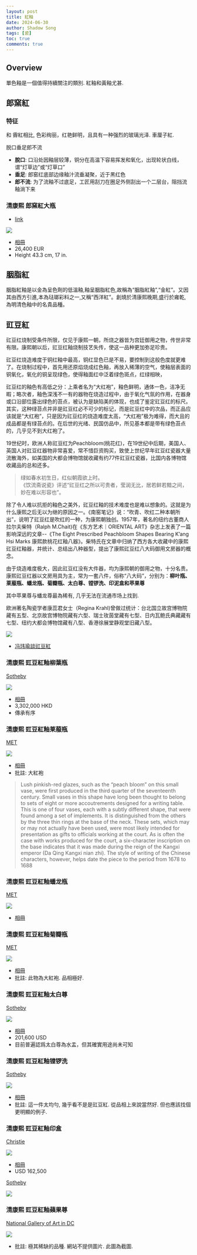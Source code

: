 ```yaml
---
layout: post
title: 紅釉
date: 2024-06-30
author: Shadow Song
tags: [瓷]
toc: true
comments: true
---
```


## Overview

單色釉是一個值得持續關注的類別. 紅釉和黃釉尤甚. 

## 郎窯紅

### 特征

和 霽紅相比, 色彩绚丽，红艳鲜明，且具有一种强烈的玻璃光泽.  車厘子紅. 

脱口垂足郎不流

- **脫口**: 口沿处因釉层较薄，铜分在高温下容易挥发和氧化，出现轮状白线，谓“灯草边”或“灯草口”
- **垂足**: 郎窑红底部边缘釉汁流垂凝聚，近于黑红色
- **郎不流**: 为了流釉不过底足，工匠用刮刀在圈足外侧刮出一个二层台，阻挡流釉淌下来

### 清康熙 郎窯紅大瓶

- [link](https://www.sothebys.com/en/buy/auction/2024/arts-dasie-pf2407/a-large-red-glazed-baluster-vase-qing-dynasty)

![](https://lh3.googleusercontent.com/pw/AP1GczM4CACm471Ba1nMMbeaZSFUxdr7yfHHvmjPtZbv6zpwPeyiNnYOTEXzA4NDtUJjn42PJurHx_zekJXvNbwG36QbWIH1zA-pFajeUCsZQbD6wnTjSgzDBU5OVeoVWvQABAeTM6PspZ1EBeHjzriu3vYyqg=w933-h1294-s-no-gm?authuser=1)

- [相冊](https://photos.app.goo.gl/HehZuVB4gqVsHZBBA)
- 26,400 EUR
- Height 43.3 cm, 17 in.

## 胭脂紅

胭脂紅釉是以金為呈色劑的低溫釉,釉呈胭脂紅色,故稱為“胭脂紅釉”,“金紅”。又因其由西方引進,本為琺瑯彩料之一,又稱“西洋紅”。創燒於清康熙晚期,盛行於雍乾,為明清色釉中的名貴品種。

## 豇豆紅

豇豆红烧制受条件所限，仅见于康熙一朝，所烧之器皆为宫廷御用之物，传世非常有限。康熙朝以后，豇豆红釉烧制技艺失传，使这一品种更加弥足珍贵。

豇豆红烧造难度于铜红釉中最高，铜红显色已是不易，要控制到这般色度就更难了。在烧制过程中，首先用还原焰烧成红色釉，再放入稀薄的空气，使釉层表面的铜氧化，氧化的铜呈现绿色，使得釉面红中泛着绿色斑点，红绿相映，

豇豆红的釉色有高低之分：上乘者名为“大红袍”，釉色鲜明，通体一色，洁净无暇；略次者，釉色深浅不一有的器物在烧造过程中，由于氧化气氛的作用，在器身或口沿部位露出绿色的苔点，被认为是缺陷美的体现，也成了鉴定豇豆红的标尺。其实，这种绿苔点并非是豇豆红必不可少的标记，而是豇豆红中的次品，而正品应该就是“大红袍”，只是因为豇豆红的烧造难度太高，“大红袍”极为难得，而大且的成品都是有绿苔点的。在后世的光绪、民国仿品中，所见基本都是带有绿色苔点的，几乎见不到大红袍了。

19世纪时，欧洲人称豇豆红为Peachbloom(桃花红)，在19世纪中后期，美国人、英国人对豇豆红器物非常喜爱，常不惜巨资购买，致使上世纪早年豇豆红瓷器大量流散海外，如美国的大都会博物馆就收藏有约77件豇豆红瓷器，比国内各博物馆收藏品的总和还多。

> 绿如春水初生日，红似朝霞欲上时。    
> 《饮流斋说瓷》评述“豇豆红之所以可贵者，莹润无比，居若鲜若黯之间，妙在难以形容也”。

除了令人难以抗拒的釉色之美外，豇豆红釉的技术难度也是难以想象的。这就是为什么康熙之后无以为继的原因之一。《南窑笔记》说：“吹青、吹红二种本朝所出”，说明了豇豆红是吹红的一种，为康熙朝独创。1957年，著名的纽约古董商人拉尔夫柴特（Ralph M.Chait)在《东方艺术｜ORIENTAL ART》杂志上发表了一篇影响深远的文章--《The Eight Prescribed Peachbloom Shapes Bearing K’ang Hsi Marks 康熙款桃花红釉八器》。柴特氏在文章中归纳了西方各大收藏中的康熙豇豆红釉器，并统计、总结出八种器型，提出了康熙豇豆红八大码御用文房器的概念。

由于烧造难度极大，因此豇豆红没有大件器，均为康熙朝的御用之物，十分名贵。康熙豇豆红器以文房用具为主，常为一套八件，俗称“八大码”，分别为：**柳叶瓶、莱菔瓶、蟠龙瓶、菊瓣瓶、太白尊、镗锣洗、印泥盒和苹果尊**

其中苹果尊与蟠龙尊最為稀有, 几乎无法在流通市场上找到. 

欧洲著名陶瓷学者康蕊君女士（Regina Krahl)曾做过统计：台北国立故宫博物院藏有五型、北京故宫博物院藏有六型、瑞士玫茵堂藏有七型、日内瓦鲍氏典藏藏有七型、纽约大都会博物馆藏有八型、香港徐展堂静观堂旧藏八型。

![](https://lh3.googleusercontent.com/pw/AP1GczMBOOmp_XmMuX9zrKjjiV9QpoVdPlr5wevfz3xfo2IesvVMpFD-gixbJfS4rfKGgsQcvuZ4Op2VC6ZgsDNNM-yBs031dEe7TtL5s486ZQwtJnZwAbZXWKLHGWggTVAYK5_Vy7FqLhCoAINnbN4HhgfIIA=w1707-h1282-s-no-gm?authuser=0)

- [冯玮瑜談豇豆紅](https://k-sina-cn.translate.goog/article_7472526082_1bd65b30200100tfx5.html?_x_tr_sl=zh-CN&_x_tr_tl=en&_x_tr_hl=en&_x_tr_pto=sc)

### 清康熙 豇豆紅釉柳葉瓶

[Sotheby](https://www.sothebys.com/en/buy/auction/2023/the-leshantang-collection-treasures-of-chinese-art-from-the-tsai-i-ming-collection/a-very-rare-peachbloom-glazed-willow-leaf-vase)

![](https://lh3.googleusercontent.com/pw/AP1GczMen1nHZDmarVUr8SxvmqgPIBGXE8ClC5xgYLKkN8zvFcY-Ni5XCnTFT4LnLaBTMsBI4mQstm_WbthZSWQDa0zlBwyULI8dAKtSzCcmRwbJGIQu8WAaUClZamuYnnlcUhA6thmrezVnuuPTE2kj__KVMQ=w914-h1294-s-no-gm?authuser=0)

- [相冊](https://photos.app.goo.gl/dWid29s79LYXq1c67)
- 3,302,000 HKD
- 傳承有序

### 清康熙 豇豆紅釉莱菔瓶

[MET](https://www.metmuseum.org/art/collection/search/42229)

![](https://lh3.googleusercontent.com/pw/AP1GczM_KqAYdyA9-npQDNCCen9nK8eVMvUZ3viiU5xTM9_LWuEELlpFZUh9yvZwzUkuGyOTgLF3zBspU79RAD7VztNgaJ3b3Ld5reeb6-B585HI9V-0YXHLH9Z6HDOQWk5t-AjrZj_O3twLfLN3NM2fGmBO1g=w970-h1294-s-no-gm?authuser=0)

- [相冊](https://photos.app.goo.gl/5KypPUSYRwM9omhC6)
- 批註: 大紅袍

> Lush pinkish-red glazes, such as the “peach bloom” on this small vase, were first produced in the third quarter of the seventeenth century. Small vases in this shape have long been thought to belong to sets of eight or more accoutrements designed for a writing table. This is one of four vases, each with a subtly different shape, that were found among a set of implements. It is distinguished from the others by the three thin rings at the base of the neck. These sets, which may or may not actually have been used, were most likely intended for presentation as gifts to officials working at the court. As is often the case with works produced for the court, a six-character inscription on the base indicates that it was made during the reign of the Kangxi emperor (Da Qing Kangxi nian zhi). The style of writing of the Chinese characters, however, helps date the piece to the period from 1678 to 1688

### 清康熙 豇豆紅釉蟠龙瓶

[MET](https://photos.google.com/share/AF1QipNwjs6I9vcWA7gRdgK9x9j_Ln1sEMK_Yzfjv1aR6K7Mypop8joBqvAM2NdeYkyvzw?key=d2d5eGFTWnIxTWducHFuVHFOeWZ5ZEdkelpVSE5n)

![](https://lh3.googleusercontent.com/pw/AP1GczMIbAuXdaxIkQaEOLNKnSmJanF2UAbd5i5g_LYEI2XghOnjJpC34h5uQgBcp74RNBlxCm1UOiErBpTFTFOwQOSJmBbFLVNmIGftBMslqm4-CTPKpw0b15zo-0mRYLW5HkT92K4EzWoAJxPsmOq6kh_Lqg=w970-h1294-s-no-gm?authuser=0)

- [相冊](https://photos.app.goo.gl/P6x9AWnjdPXaVgz96)

### 清康熙 豇豆紅釉菊瓣瓶

[MET](https://www.metmuseum.org/art/collection/search/42427)

![](https://lh3.googleusercontent.com/pw/AP1GczNwTXOvwiDmz1IdM243QiwEjcAtYo84nivjvcGf_rqAsa5w7ZU7lChxA1CQdDkIRWjuFPGP9xzDuWSTlC3eIV11nOLX_3cp5UMYUCRebQfGiROFMSiqW80hqRQHI58FQ3j35n5yydiPsvDUUgGpxav99A=w971-h1294-s-no-gm?authuser=0)

- [相冊](https://photos.app.goo.gl/KdvqiJWNapWGVjuj6)
- 批註: 此物為大紅袍. 品相極好. 


### 清康熙 豇豆紅釉太白尊

[Sotheby](https://www.sothebys.com/en/buy/auction/2020/kangxi-porcelain-a-private-collection/a-peachbloom-glazed-beehive-waterpot-kangxi-mark)

![](https://lh3.googleusercontent.com/pw/AP1GczMuDrM5MnBZIcSab9P7zVDNLjYEoqAmHe8p8t-xYY6STVIsoU-dj1rZUrTRgT21N4hvZJ0RkUpjgEyWOAFaMkWO-Zt9DHfHZw14hSBtiZUPTXlvqrxkYvg0OCs_yc3K747E90qyCDcD9LKA7jIYX6_hDw=w1294-h1294-s-no-gm?authuser=0)

- [相冊](https://photos.app.goo.gl/G5k2vtCo87QRWGDK7)
- 201,600 USD
- 目前普遍認爲太白尊為水盂，但其確實用途尚未可知

### 清康熙 豇豆紅釉镗锣洗

[Sotheby](https://www.sothebys.com/en/buy/auction/2020/kangxi-porcelain-a-private-collection/a-fine-peachbloom-glazed-brush-washer-kangxi-mark)

![](https://lh3.googleusercontent.com/pw/AP1GczOto5WJ9BGoOuIbqqhMAhjjrHYTOVxFMLkHNVtyJazm3PD60svp_lG1mG4zWEI0kG4_m1LMicjLxBwblnXMtNXOdo_kpny-YOzXI0rehdKnZDuVs5CSUUXRnU64Hs2zva_z9IEHM5Tczn6lMrUrwqu7TA=w1294-h1294-s-no-gm?authuser=0)

- [相冊](https://photos.app.goo.gl/KGu7isdceRiUuAjG6)
- 批註: 這一件太均勻, 幾乎看不是是豇豆紅. 從品相上來說當然好. 但也應該找個更明顯的例子. 

### 清康熙 豇豆紅釉印盒

[Christie](https://www.christies.com/en/lot/lot-6095358?ldp_breadcrumb=back)

![](https://lh3.googleusercontent.com/pw/AP1GczMIasKp8CvEohvpGytuNAKK7PTlFzOhzDdWryGvXsiDqkzeacZ5aOUL_NmAaE-FYJ8XR0F1ipX1uvqSrrtjZTc81M-O18wQvpkQFLTI4clKR9QJwHifEryuZ7cuDAkGdTba3dDGmDJocRHfAy5wzMjIPg=w2444-h1646-s-no-gm?authuser=0)

- [相冊](https://photos.app.goo.gl/29mdkPAjMyET95C36)
- USD 162,500

[Sotheby](https://www.sothebys.com/en/buy/auction/2023/the-leshantang-collection-treasures-of-chinese-art-from-the-tsai-i-ming-collection/a-peachbloom-glazed-seal-paste-box-and-cover-mark)

![](https://lh3.googleusercontent.com/pw/AP1GczPtWpwBaOWdrEdjFBkspBgBl3Df8eYwMaFChd32t8apFJX5gHrZrcaSs36l9ghKfTrsf6IPCze94dZozQVzCNZCti5Q_0KMS3JP73h5cE-mC_t4gzcdkhqxn8rD-cCw_ixg9LG7LQuZH4Hbh3KVn5SHRw=w914-h1294-s-no-gm?authuser=0)

### 清康熙 豇豆紅釉蘋果尊

[National Gallery of Art in DC](https://www.nga.gov/collection/art-object-page.1681.html#technical)

![](https://lh3.googleusercontent.com/pw/AP1GczOUZsS5yz_74WQtIpLR255IuuiPyKSr4fqLvElGpEOWdCOCdxIshosHyY4H_KuBtm8LflYu2jxx96Fu6O81TyzsAVQ7XDG2-Y4JVjfGAVt2qU1oo6dW0lHr0I-zavF31whLH6gQIECWUl9NX5PVvFFj1A=w1451-h1194-s-no-gm?authuser=0)

- 批註: 極其稀缺的品種. 網站不提供圖片. 此圖為截圖. 